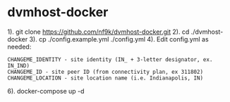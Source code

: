 # dvmhost-docker
1). git clone https://github.com/nf9k/dvmhost-docker.git
2). cd ./dvmhost-docker
3). cp ./config.example.yml ./config.yml
4). Edit config.yml as needed:

    CHANGEME_IDENTITY - site identity (IN_ + 3-letter designator, ex. IN_IND)
    CHANGEME_ID - site peer ID (from connectivity plan, ex 311802)
    CHANGEME_LOCATION - site location name (i.e. Indianapolis, IN)

6). docker-compose up -d
